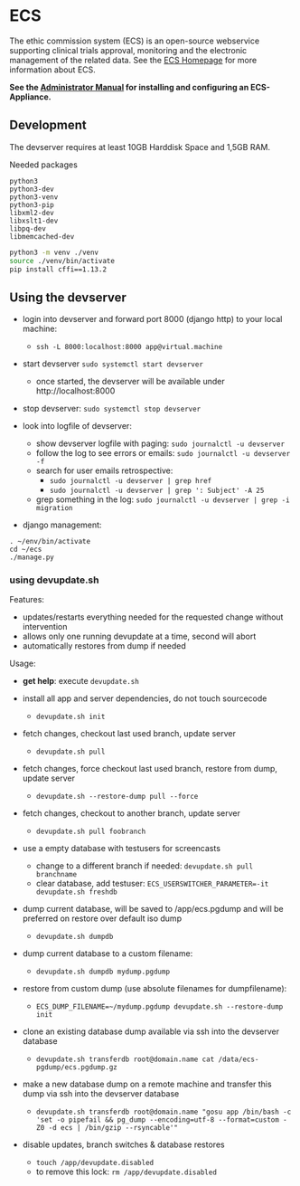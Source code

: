 # ECS

The ethic commission system (ECS) is an open-source webservice supporting clinical trials approval, monitoring and the electronic management of the related data. See the [ECS Homepage](https://ecs-org.github.io/ecs-docs/) for more information about ECS.


**See the [Administrator Manual](https://ecs-org.github.io/ecs-docs/admin-manual/index.html) for installing and configuring an ECS-Appliance.**


## Development

The devserver requires at least 10GB Harddisk Space and 1,5GB RAM.

Needed packages

```
python3
python3-dev
python3-venv
python3-pip
libxml2-dev
libxslt1-dev
libpq-dev
libmemcached-dev
```

```bash
python3 -m venv ./venv
source ./venv/bin/activate
pip install cffi==1.13.2
```

## Using the devserver

+ login into devserver and forward port 8000 (django http) to your local machine:
    + `ssh -L 8000:localhost:8000 app@virtual.machine`
    
+ start devserver `sudo systemctl start devserver`
  + once started, the devserver will be available under http://localhost:8000

+ stop devserver: `sudo systemctl stop devserver`
  
+ look into logfile of devserver:
    + show devserver logfile with paging: `sudo journalctl -u devserver`
    + follow the log to see errors or emails: `sudo journalctl -u devserver -f`
    + search for user emails retrospective:
        + `sudo journalctl -u devserver | grep href`
        + `sudo journalctl -u devserver | grep ': Subject' -A 25`
    + grep something in the log: `sudo journalctl -u devserver | grep -i migration`

+ django management:
```
. ~/env/bin/activate
cd ~/ecs
./manage.py
```

### using devupdate.sh 

Features:

+ updates/restarts everything needed for the requested change without intervention
+ allows only one running devupdate at a time, second will abort
+ automatically restores from dump if needed


Usage:

+ **get help**: execute `devupdate.sh`

+ install all app and server dependencies, do not touch sourcecode
    + `devupdate.sh init`

+ fetch changes, checkout last used branch, update server
    + `devupdate.sh pull`

+ fetch changes, force checkout last used branch, restore from dump, update server
    + `devupdate.sh --restore-dump pull --force`

+ fetch changes, checkout to another branch, update server
    + `devupdate.sh pull foobranch`

+ use a empty database with testusers for screencasts
    + change to a different branch if needed: `devupdate.sh pull branchname`
    + clear database, add testuser: `ECS_USERSWITCHER_PARAMETER=-it devupdate.sh freshdb`

+ dump current database, will be saved to /app/ecs.pgdump and will be preferred on restore over default iso dump
    + `devupdate.sh dumpdb`
+ dump current database to a custom filename:
    + `devupdate.sh dumpdb mydump.pgdump`
+ restore from custom dump (use absolute filenames for dumpfilename):
    + `ECS_DUMP_FILENAME=~/mydump.pgdump devupdate.sh --restore-dump init`
+ clone an existing database dump available via ssh into the devserver database
    + `devupdate.sh transferdb root@domain.name cat /data/ecs-pgdump/ecs.pgdump.gz`
+ make a new database dump on a remote machine and transfer this dump via ssh into the devserver database
    + `devupdate.sh transferdb root@domain.name "gosu app /bin/bash -c 'set -o pipefail && pg_dump --encoding=utf-8 --format=custom -Z0 -d ecs | /bin/gzip --rsyncable'"`
+ disable updates, branch switches & database restores
    + `touch /app/devupdate.disabled`
    + to remove this lock: `rm /app/devupdate.disabled`
